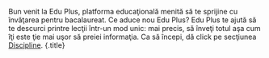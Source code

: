 Bun venit la Edu Plus, platforma educaţională menită să te sprijine cu învăţarea pentru bacalaureat.
Ce aduce nou Edu Plus?
Edu Plus te ajută să te descurci printre lecţii într-un mod unic: mai precis, să înveţi totul aşa cum îţi este ţie mai uşor să preiei informaţia.
Ca să începi, dă click pe secţiunea [Discipline](#/disciplines). {.title}